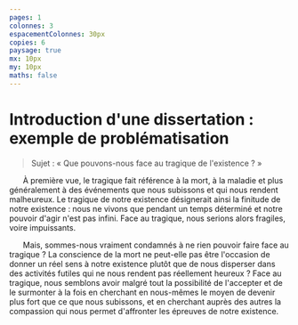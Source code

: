 ```yaml
---
pages: 1
colonnes: 3
espacementColonnes: 30px
copies: 6
paysage: true
mx: 10px
my: 10px
maths: false
---
```


<style>blockquote {color:#444} p:nth-of-type(2), p:nth-of-type(4), p:nth-of-type(6), p:nth-of-type(10){margin-bottom:2em} p {text-indent:1.75em} blockquote p {text-indent:0em!important; margin-bottom:1em}</style>

# Introduction d'une dissertation :<br> exemple de problématisation

> Sujet :  « Que pouvons-nous face au tragique de l'existence ? »

À première vue, le tragique fait référence à la mort, à la maladie et plus généralement à des événements que nous subissons et qui nous rendent malheureux. Le tragique de notre existence désignerait ainsi la finitude de notre existence : nous ne vivons que pendant un temps déterminé et notre pouvoir d'agir n'est pas infini. Face au tragique, nous serions alors fragiles, voire impuissants.

Mais, sommes-nous vraiment condamnés à ne rien pouvoir faire face au tragique ? La conscience de la mort ne peut-elle pas être l'occasion de donner un réel sens à notre existence plutôt que de nous disperser dans des activités futiles qui ne nous rendent pas réellement heureux ? Face au tragique, nous semblons avoir malgré tout la possibilité de l'accepter et de le surmonter à la fois en cherchant en nous-mêmes le moyen de devenir plus fort que ce que nous subissons, et en cherchant auprès des autres la compassion qui nous permet d'affronter les épreuves de notre existence.
